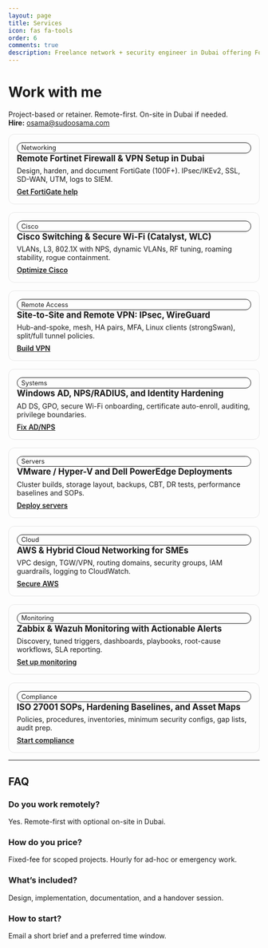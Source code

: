 ```yaml
---
layout: page
title: Services
icon: fas fa-tools
order: 6
comments: true
description: Freelance network + security engineer in Dubai offering FortiGate, Cisco, VPN, AWS, Zabbix, and ISO 27001 services. Remote-first, project-based.
---
```


<!-- SEO: JSON-LD -->
<script type="application/ld+json">
{
  "@context":"https://schema.org",
  "@type":"ProfessionalService",
  "name":"Osama Siddiqui — Network & Security Engineer",
  "url":"https://sudoosama.com/services/",
  "areaServed":[{"@type":"Place","name":"Dubai, UAE"},{"@type":"Place","name":"Remote"}],
  "serviceType":"Network Security, Systems, Cloud, Monitoring",
  "description":"Freelance, remote-first engineering for FortiGate, Cisco, VPN, Windows AD, VMware, AWS, Zabbix, Wazuh, ISO 27001 SOPs.",
  "makesOffer":{
    "@type":"OfferCatalog",
    "name":"Engineering Services",
    "itemListElement":[
      {"@type":"Offer","name":"FortiGate Firewall & VPN Setup","description":"Design, deploy, and harden FortiGate. IPsec/SSL, SD-WAN, UTM, logging."},
      {"@type":"Offer","name":"Cisco Switching & Wireless","description":"Catalyst L2/L3, VLANs, 802.1X, WLC tuning, roaming, RF hygiene."},
      {"@type":"Offer","name":"Remote Access & Site-to-Site VPN","description":"IPsec/IKEv2, WireGuard, strongSwan, hub-and-spoke, HA designs."},
      {"@type":"Offer","name":"Windows AD & Identity","description":"AD DS, NPS/RADIUS, GPO, secure Wi-Fi onboarding, certificate services."},
      {"@type":"Offer","name":"Servers & Virtualization","description":"Dell PowerEdge, VMware/Hyper-V, backups, DR, performance baselines."},
      {"@type":"Offer","name":"AWS & Hybrid Cloud Networking","description":"VPC design, gateways, secure connectivity, least-privilege access."},
      {"@type":"Offer","name":"Monitoring & SIEM","description":"Zabbix, Wazuh, alerting runbooks, dashboards, root-cause analysis."},
      {"@type":"Offer","name":"ISO 27001 SOPs & Hardening","description":"Policies, procedures, asset inventories, baseline hardening."}
    ]
  }
}
</script>

<!-- Header -->
# Work with me

Project-based or retainer. Remote-first. On-site in Dubai if needed.  
**Hire:** <a href="mailto:osama@sudoosama.com?subject=Service%20inquiry%20from%20website">osama@sudoosama.com</a>

<!-- Grid styles -->
<style>
.services-grid{display:grid;grid-template-columns:repeat(auto-fit,minmax(280px,1fr));gap:1rem}
.service{border:1px solid var(--card-border-color, #2f2f2f1a);border-radius:12px;padding:16px}
.service h2{font-size:1.05rem;margin:0 0 .4rem 0}
.service p{margin:.25rem 0 .5rem 0}
.service a{font-weight:600}
.badge{font-size:.8rem;padding:.15rem .5rem;border:1px solid currentColor;border-radius:999px}
</style>

<!-- Services -->
<div class="services-grid">

  <div class="service">
    <div class="badge">Networking</div>
    <h2>Remote Fortinet Firewall & VPN Setup in Dubai</h2>
    <p>Design, harden, and document FortiGate (100F+). IPsec/IKEv2, SSL, SD-WAN, UTM, logs to SIEM.</p>
    <a href="mailto:osama@sudoosama.com?subject=FortiGate%20setup">Get FortiGate help</a>
  </div>

  <div class="service">
    <div class="badge">Cisco</div>
    <h2>Cisco Switching & Secure Wi-Fi (Catalyst, WLC)</h2>
    <p>VLANs, L3, 802.1X with NPS, dynamic VLANs, RF tuning, roaming stability, rogue containment.</p>
    <a href="mailto:osama@sudoosama.com?subject=Cisco%20switching%20%2B%20WLC">Optimize Cisco</a>
  </div>

  <div class="service">
    <div class="badge">Remote Access</div>
    <h2>Site-to-Site and Remote VPN: IPsec, WireGuard</h2>
    <p>Hub-and-spoke, mesh, HA pairs, MFA, Linux clients (strongSwan), split/full tunnel policies.</p>
    <a href="mailto:osama@sudoosama.com?subject=VPN%20design">Build VPN</a>
  </div>

  <div class="service">
    <div class="badge">Systems</div>
    <h2>Windows AD, NPS/RADIUS, and Identity Hardening</h2>
    <p>AD DS, GPO, secure Wi-Fi onboarding, certificate auto-enroll, auditing, privilege boundaries.</p>
    <a href="mailto:osama@sudoosama.com?subject=AD%20%2B%20NPS">Fix AD/NPS</a>
  </div>

  <div class="service">
    <div class="badge">Servers</div>
    <h2>VMware / Hyper-V and Dell PowerEdge Deployments</h2>
    <p>Cluster builds, storage layout, backups, CBT, DR tests, performance baselines and SOPs.</p>
    <a href="mailto:osama@sudoosama.com?subject=Virtualization">Deploy servers</a>
  </div>

  <div class="service">
    <div class="badge">Cloud</div>
    <h2>AWS & Hybrid Cloud Networking for SMEs</h2>
    <p>VPC design, TGW/VPN, routing domains, security groups, IAM guardrails, logging to CloudWatch.</p>
    <a href="mailto:osama@sudoosama.com?subject=AWS%20networking">Secure AWS</a>
  </div>

  <div class="service">
    <div class="badge">Monitoring</div>
    <h2>Zabbix & Wazuh Monitoring with Actionable Alerts</h2>
    <p>Discovery, tuned triggers, dashboards, playbooks, root-cause workflows, SLA reporting.</p>
    <a href="mailto:osama@sudoosama.com?subject=Zabbix%20%2B%20Wazuh">Set up monitoring</a>
  </div>

  <div class="service">
    <div class="badge">Compliance</div>
    <h2>ISO 27001 SOPs, Hardening Baselines, and Asset Maps</h2>
    <p>Policies, procedures, inventories, minimum security configs, gap lists, audit prep.</p>
    <a href="mailto:osama@sudoosama.com?subject=ISO%2027001%20SOPs">Start compliance</a>
  </div>

</div>

---

## FAQ

### Do you work remotely?
Yes. Remote-first with optional on-site in Dubai.

### How do you price?
Fixed-fee for scoped projects. Hourly for ad-hoc or emergency work.

### What’s included?
Design, implementation, documentation, and a handover session.

### How to start?
Email a short brief and a preferred time window.
